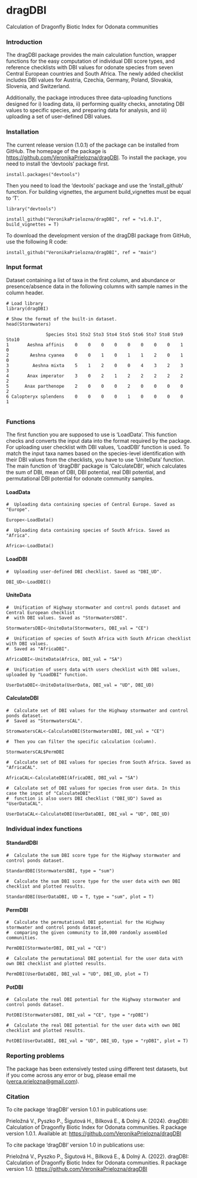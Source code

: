 # dragDBI
Calculation of Dragonfly Biotic Index for Odonata communities 

### Introduction
The dragDBI package provides the main calculation function, wrapper functions for the easy computation of individual DBI score types, and reference checklists with DBI values for odonate species from seven Central European countries and South Africa. The newly added checklist includes DBI values for Austria, Czechia, Germany, Poland, Slovakia, Slovenia, and Switzerland.

Additionally, the package introduces three data-uploading functions designed for i) loading data, ii) performing quality checks, annotating DBI values to specific species, and preparing data for analysis, and iii) uploading a set of user-defined DBI values.

### Installation 
The current release version (1.0.1) of the package can be installed from GitHub. The homepage of the package is https://github.com/VeronikaPrielozna/dragDBI. To install the package, you need to install the ‘devtools’ package first.


```{r, eval = FALSE}
install.packages("devtools")
```
Then you need to load the ‘devtools’ package and use the ‘install_github’ function. For building vignettes, the argument build_vignettes must be equal to ‘T’. 

```{r, eval = FALSE}
library("devtools")

install_github("VeronikaPrielozna/dragDBI", ref = "v1.0.1", build_vignettes = T)
```
To download the development version of the dragDBI package from GitHub, use the following R code:
```{r, eval = FALSE}
install_github("VeronikaPrielozna/dragDBI", ref = "main")
```

### Input format
Dataset containing a list of taxa in the first column, and abundance or presence/absence data in the following columns with sample names in the column header.

```{r, eval = FALSE}
# Load library
library(dragDBI)

# Show the format of the built-in dataset.
head(Stormwaters)

               Species Sto1 Sto2 Sto3 Sto4 Sto5 Sto6 Sto7 Sto8 Sto9 Sto10 
1       Aeshna affinis    0    0    0    0    0    0    0    0    1     0   
2        Aeshna cyanea    0    0    1    0    1    1    2    0    1     0   
3         Aeshna mixta    5    1    2    0    0    4    3    2    3     3   
4       Anax imperator    3    0    2    1    2    2    2    2    2     2   
5      Anax parthenope    2    0    0    0    2    0    0    0    0     2   
6 Calopteryx splendens    0    0    0    0    1    0    0    0    0     1   


```

### Functions
The first function you are supposed to use is ‘LoadData’. This function checks and converts the input data into the format required by the package. For uploading user checklist with DBI values, ‘LoadDBI’ function is used. To match the input taxa names based on the species-level identification with their DBI values from the checklists, you have to use ‘UniteData’ function. The main function of ‘dragDBI’ package is ‘CalculateDBI’, which calculates the sum of DBI, mean of DBI, DBI potential, real DBI potential, and permutational DBI potential for odonate community samples.  

#### LoadData
```{r, eval = FALSE}
#  Uploading data containing species of Central Europe. Saved as "Europe". 
 
Europe<-LoadData()

#  Uploading data containing species of South Africa. Saved as "Africa". 
 
Africa<-LoadData()
```

#### LoadDBI
```{r, eval = FALSE}
#  Uploading user-defined DBI checklist. Saved as "DBI_UD". 

DBI_UD<-LoadDBI()
```

#### UniteData
```{r, eval = FALSE}
#  Unification of Highway stormwater and control ponds dataset and Central European checklist 
#  with DBI values. Saved as "StormwatersDBI".

StormwatersDBI<-UniteData(Stormwaters, DBI_val = "CE")

#  Unification of species of South Africa with South African checklist with DBI values. 
#  Saved as "AfricaDBI".

AfricaDBI<-UniteData(Africa, DBI_val = "SA")

#  Unification of users data with users checklist with DBI values, uploaded by "LoadDBI" function. 

UserDataDBI<-UniteData(UserData, DBI_val = "UD", DBI_UD)
```

#### CalculateDBI
```{r, eval = FALSE}
#  Calculate set of DBI values for the Highway stormwater and control ponds dataset. 
#  Saved as "StormwatersCAL". 

StromwatersCAL<-CalculateDBI(StormwatersDBI, DBI_val = "CE")

#  Then you can filter the specific calculation (column). 

StormwatersCAL$PermDBI

#  Calculate set of DBI values for species from South Africa. Saved as "AfricaCAL".

AfricaCAL<-CalculateDBI(AfricaDBI, DBI_val = "SA")

#  Calculate set of DBI values for species from user data. In this case the input of "CalculateDBI" 
#  function is also users DBI checklist ("DBI_UD") Saved as "UserDataCAL".
 
UserDataCAL<-CalculateDBI(UserDataDBI, DBI_val = "UD", DBI_UD)
```


### Individual index functions
#### StandardDBI
```{r, eval = FALSE}
#  Calculate the sum DBI score type for the Highway stormwater and control ponds dataset.

StandardDBI(StormwatersDBI, type = "sum") 

#  Calculate the sum DBI score type for the user data with own DBI checklist and plotted results. 

StandardDBI(UserDataDBI, UD = T, type = "sum", plot = T)
```

#### PermDBI
```{r, eval = FALSE}
#  Calculate the permutational DBI potential for the Highway stormwater and control ponds dataset,
#  comparing the given community to 10,000 randomly assembled communities. 

PermDBI(StormwaterDBI, DBI_val = "CE")

#  Calculate the permutational DBI potential for the user data with own DBI checklist and plotted results. 

PermDBI(UserDataDBI, DBI_val = "UD", DBI_UD, plot = T)
```

#### PotDBI
```{r, eval = FALSE}
#  Calculate the real DBI potential for the Highway stormwater and control ponds dataset. 

PotDBI(StormwatersDBI, DBI_val = "CE", type = "rpDBI")

#  Calculate the real DBI potential for the user data with own DBI checklist and plotted results. 

PotDBI(UserDataDBI, DBI_val = "UD", DBI_UD, type = "rpDBI", plot = T)

```

### Reporting problems
The package has been extensively tested using different test datasets, but if you come across any error or bug, please email me (verca.prielozna@gmail.com).


### Citation
To cite package ‘dragDBI’ version 1.0.1 in publications use:

Prieložná V., Pyszko P., Šigutová H., Bílková E., & Dolný A. (2024). dragDBI: Calculation of Dragonfly Biotic Index for Odonata communities. R package version 1.0.1. Available at: https://github.com/VeronikaPrielozna/dragDBI


To cite package ‘dragDBI’ version 1.0 in publications use:

  Prieložná V., Pyszko P., Šigutová H., Bílková E., & Dolný
  A. (2022). dragDBI: Calculation of Dragonfly Biotic Index
  for Odonata communities. R package version 1.0.
  https://github.com/VeronikaPrielozna/dragDBI


